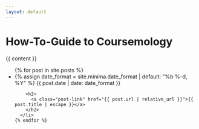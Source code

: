 ```yaml
---
layout: default
---
```


<div class="home">

  <h1 class="page-heading">How-To-Guide to Coursemology</h1>

  {{ content }}

  <ul class="post-list">
    {% for post in site.posts %}
      <li>
        {% assign date_format = site.minima.date_format | default: "%b %-d, %Y" %}
        <span class="post-meta">{{ post.date | date: date_format }}</span>

        <h2>
          <a class="post-link" href="{{ post.url | relative_url }}">{{ post.title | escape }}</a>
        </h2>
      </li>
    {% endfor %}
  </ul>

  <!-- <p class="rss-subscribe">subscribe <a href="{{ "/feed.xml" | relative_url }}">via RSS</a></p> -->

</div>
